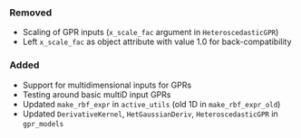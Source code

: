 <!-- markdownlint-disable MD041 -->
<!--
A new scriv changelog fragment.

Uncomment the section that is right (remove the HTML comment wrapper).
-->

### Removed

- Scaling of GPR inputs (`x_scale_fac` argument in `HeteroscedasticGPR`)
- Left `x_scale_fac` as object attribute with value 1.0 for back-compatibility

### Added

- Support for multidimensional inputs for GPRs
- Testing around basic multiD input GPRs
- Updated `make_rbf_expr` in `active_utils` (old 1D in `make_rbf_expr_old`)
- Updated `DerivativeKernel`, `HetGaussianDeriv`, `HeteroscedasticGPR` in
  `gpr_models`

<!--
### Changed

- A bullet item for the Changed category.

-->
<!--
### Deprecated

- A bullet item for the Deprecated category.

-->
<!--
### Fixed

- A bullet item for the Fixed category.

-->
<!--
### Security

- A bullet item for the Security category.

-->
